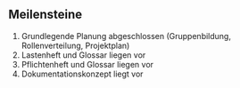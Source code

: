 ## Meilensteine
1.	Grundlegende Planung abgeschlossen (Gruppenbildung, Rollenverteilung, Projektplan)
2.	Lastenheft und Glossar liegen vor
3.	Pflichtenheft und Glossar liegen vor
4.	Dokumentationskonzept liegt vor
